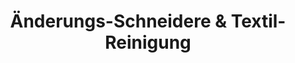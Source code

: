 ---
title: "Änderungs-Schneidere & Textil-Reinigung"
url: /wien/aenderungs-schneidere-und-textil-reinigung/
shop: Wäscherei
---